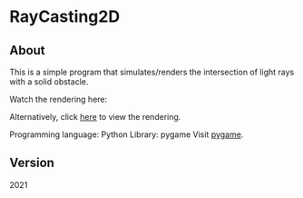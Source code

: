 # RayCasting2D

## About
<p>This is a simple program that simulates/renders the intersection of light rays with a solid obstacle.</p>
<p>Watch the rendering here:</p>

Alternatively, click [here](assets_gif/Ray_casting2D.gif) to view the rendering.


Programming language: Python
Library: pygame
Visit [pygame](https://www.pygame.org/wiki/GettingStarted).

## Version
2021
